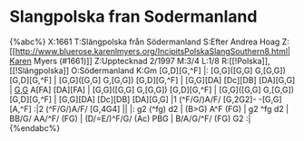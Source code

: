 # Slangpolska fran Sodermanland

{%abc%}
X:1661
T:Slängpolska från Södermanland
S:Efter Andrea Hoag
Z:[[http://www.bluerose.karenlmyers.org/IncipitsPolskaSlangSouthern8.html|Karen Myers (#1661)]]
Z:Upptecknad 2/1997
M:3/4
L:1/8
R:[[!Polska]], [[!Slängpolska]]
O:Södermanland
K:Gm
[G,D][G,^F]  |: [G,G]([G,G] G,[G,G]) [G,D][G,^F]  | [G,G]([G,G] G,[G,G]) [G,D][G,^F]  | [G,G][DA] [Dc][DB] [DA][G,G]  | [G,G]([^F/A/][G/A/]) A[FA] [DA][FA]  |
[G,G]([G,G] G,[G,G]) [G,D][G,^F]  | [G,G]([G,G] G,[G,G]) [G,D][G,^F]  | [G,G][DA] [Dc][DB] [DA][G,G]  |1 (^F/G/)A/F/ [G,2G2]- -[G,G][A,^F]  :|2 (^F/G/)A/F/ [G,4G4]  ||
|: g2 (^fg) d2 | (B>G) A^F (FG) | g2 ^fg d2 |
BB/G/ AA/^F/ (FG) | (D/=E/)^F/G/ (Ac) PBG | B/A/G/^F/ (FG) G2 :|
{%endabc%}


